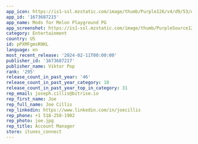 ```yaml
---
app_icon: https://is1-ssl.mzstatic.com/image/thumb/Purple126/v4/d9/53/db/d953dbc6-56cb-e14d-0933-a669cde96fb0/AppIcon2-0-0-1x_U007emarketing-0-7-0-85-220.png/1024x1024bb.png
app_id: '1673687215'
app_name: Mods for Melon Playground PG
app_screenshot: https://is1-ssl.mzstatic.com/image/thumb/PurpleSource126/v4/ab/11/ce/ab11ce57-64c6-016b-130f-141476b12e98/26ef6620-d818-4025-bdd7-77499b62b9a1_3__U00283_U0029.jpg/2688x1242bb.png
category: Entertainment
country: US
id: pPXMFgmsR9KL
language: en
most_recent_release: '2024-02-11T00:00:00'
publisher_id: '1673687217'
publisher_name: Viktor Pop
rank: '295'
release_count_in_past_year: '46'
release_count_in_past_year_category: 10
release_count_in_past_year_top_in_category: 31
rep_email: joseph.cillis@bitrise.io
rep_first_name: Joe
rep_full_name: Joe Cillis
rep_linkedin: https://www.linkedin.com/in/joecillis
rep_phone: +1 518-258-1902
rep_photo: joe.jpg
rep_title: Account Manager
store: itunes_connect
---
```

